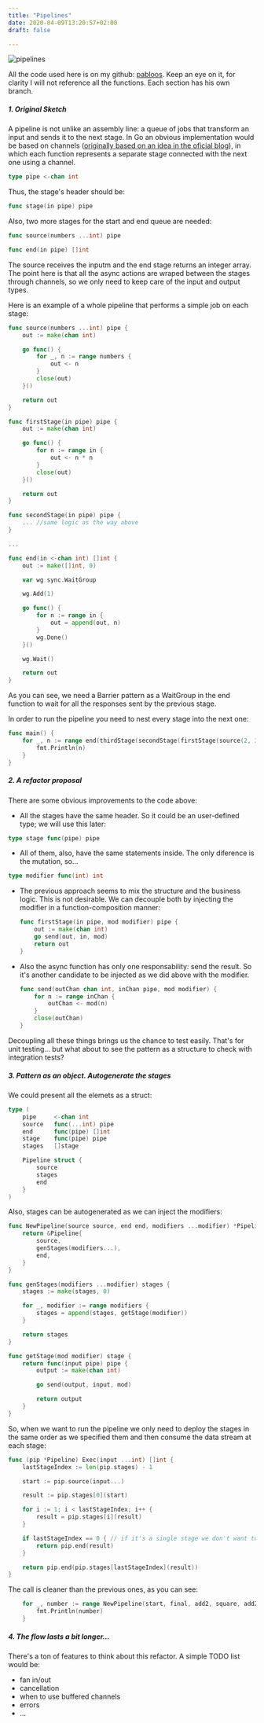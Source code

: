 ```yaml
---
title: "Pipelines"
date: 2020-04-09T13:20:57+02:00
draft: false

---
```


![pipelines](/pipelines.png)

All the code used here is on my github: [pabloos](https://github.com/pabloos/my-go-pipeline-pattern). Keep an eye on it, for clarity I will not reference all the functions. Each section has his own branch.

##### 1. Original Sketch

A pipeline is not unlike an assembly line: a queue of jobs that transform an input and sends it to the next stage. In Go an obvious implementation would be based on channels ([originally based on an idea in the oficial blog](https://blog.golang.org/pipelines)), in which each function represents a separate stage connected with the next one using a channel.

```go
type pipe <-chan int
```

Thus, the stage's header should be:

```go
func stage(in pipe) pipe
```

Also, two more stages for the start and end queue are needed:

```go
func source(numbers ...int) pipe
```

```go
func end(in pipe) []int
```

The source receives the inputm and the end stage returns an integer array. The point here is that all the async actions are wraped between the stages through channels, so we only need to keep care of the input and output types.

Here is an example of a whole pipeline that performs a simple job on each stage:

```go
func source(numbers ...int) pipe {
    out := make(chan int)

    go func() {
        for _, n := range numbers {
            out <- n
        }
        close(out)
    }()

    return out
}

func firstStage(in pipe) pipe {
    out := make(chan int)

    go func() {
        for n := range in {
            out <- n * n
        }
        close(out)
    }()

    return out
}

func secondStage(in pipe) pipe {
    ... //same logic as the way above
}

...

func end(in <-chan int) []int {
    out := make([]int, 0)

    var wg sync.WaitGroup

    wg.Add(1)

    go func() {
        for n := range in {
            out = append(out, n)
        }
        wg.Done()
    }()

    wg.Wait()

    return out
}
```

As you can see, we need a Barrier pattern as a WaitGroup in the end function to wait for all the responses sent by the previous stage.

In order to run the pipeline you need to nest every stage into the next one:

```go
func main() {
    for _, n := range end(thirdStage(secondStage(firstStage(source(2, 3, 2, 34))))) {
        fmt.Println(n)
    }
}
```

##### 2. A refactor proposal

There are some obvious improvements to the code above:

- All the stages have the same header. So it could be an user-defined type; we will use this later:

```go
type stage func(pipe) pipe
```

- All of them, also, have the same statements inside. The only diference is the mutation, so...

```go
type modifier func(int) int
```

- The previous approach seems to mix the structure and the business logic. This is not desirable. We can decouple both by injecting the modifier in a function-composition manner:

  ```go
  func firstStage(in pipe, mod modifier) pipe {
      out := make(chan int)
      go send(out, in, mod)
      return out
  }
  ```

- Also the async function has only one responsability: send the result. So it's another candidate to be injected as we did above with the modifier.

  ```go
  func send(outChan chan int, inChan pipe, mod modifier) {
      for n := range inChan {
          outChan <- mod(n)
      }
      close(outChan)
  }
  ```

Decoupling all these things brings us the chance to test easily. That's for unit testing... but what about to see the pattern as a structure to check with integration tests?

##### 3. Pattern as an object. Autogenerate the stages

We could present all the elemets as a struct:

```go
type (
    pipe     <-chan int
    source   func(...int) pipe
    end      func(pipe) []int
    stage    func(pipe) pipe
    stages   []stage

    Pipeline struct {
        source
        stages
        end
    }
)
```

Also, stages can be autogenerated as we can inject the modifiers:

```go
func NewPipeline(source source, end end, modifiers ...modifier) *Pipeline {
    return &Pipeline{
        source,
        genStages(modifiers...),
        end,
    }
}

func genStages(modifiers ...modifier) stages {
    stages := make(stages, 0)

    for _, modifier := range modifiers {
        stages = append(stages, getStage(modifier))
    }

    return stages
}

func getStage(mod modifier) stage {
    return func(input pipe) pipe {
        output := make(chan int)

        go send(output, input, mod)

        return output
    }
}
```

So, when we want to run the pipeline we only need to deploy the stages in the same order as we specified them and then consume the data stream at each stage:

```go
func (pip *Pipeline) Exec(input ...int) []int {
    lastStageIndex := len(pip.stages) - 1

    start := pip.source(input...)

    result := pip.stages[0](start)

    for i := 1; i < lastStageIndex; i++ {
        result = pip.stages[i](result)
    }

    if lastStageIndex == 0 { // if it's a single stage we don't want to remake the last stage (as it's also the first again)
        return pip.end(result)
    }

    return pip.end(pip.stages[lastStageIndex](result))
}
```

The call is cleaner than the previous ones, as you can see:

```go
    for _, number := range NewPipeline(start, final, add2, square, add2).Exec(1, 2, 3, 4, 5) {
        fmt.Println(number)
    }
```

##### 4. The flow lasts a bit longer...

There's a ton of features to think about this refactor. A simple TODO list would be:

- fan in/out
- cancellation
- when to use buffered channels
- errors
- ...
